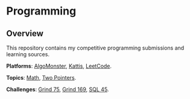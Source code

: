 # Programming

## Overview
This repository contains my competitive programming submissions and learning sources.

**Platforms**: [AlgoMonster](https://github.com/shumarb/algomonster), [Kattis](https://github.com/shumarb/programming/tree/main/kattis), [LeetCode](https://github.com/shumarb/leetcode).

**Topics**: [Math](https://github.com/shumarb/programming/tree/main/math), [Two Pointers](https://github.com/shumarb/programming/tree/main/two-pointers).

**Challenges**: [Grind 75](https://github.com/shumarb/programming/tree/main/grind75), [Grind 169](https://github.com/shumarb/programming/tree/main/grind169), [SQL 45](https://github.com/shumarb/programming/tree/main/sql45).